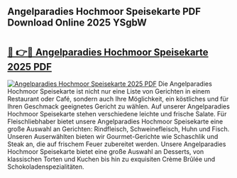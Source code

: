 ## Angelparadies Hochmoor Speisekarte PDF Download Online 2025 YSgbW

# <h2><a href="http://gcacwx.nevu.top/?p=Angelparadies+Hochmoor+Speisekarte">🔗 👉🔴 Angelparadies Hochmoor Speisekarte 2025 PDF</a></h2>

[![Angelparadies Hochmoor Speisekarte 2025 PDF](https://i.imgur.com/dBaPXMq.png)](http://gcacwx.nevu.top/?p=Angelparadies+Hochmoor+Speisekarte)
Die Angelparadies Hochmoor Speisekarte ist nicht nur eine Liste von Gerichten in einem Restaurant oder Café, sondern auch Ihre Möglichkeit, ein köstliches und für Ihren Geschmack geeignetes Gericht zu wählen. Auf unserer Angelparadies Hochmoor Speisekarte stehen verschiedene leichte und frische Salate. Für Fleischliebhaber bietet unsere Angelparadies Hochmoor Speisekarte eine große Auswahl an Gerichten: Rindfleisch, Schweinefleisch, Huhn und Fisch. Unseren Auserwählten bieten wir Gourmet-Gerichte wie Schaschlik und Steak an, die auf frischem Feuer zubereitet werden. Unsere Angelparadies Hochmoor Speisekarte bietet eine große Auswahl an Desserts, von klassischen Torten und Kuchen bis hin zu exquisiten Crème Brûlée und Schokoladenspezialitäten.
